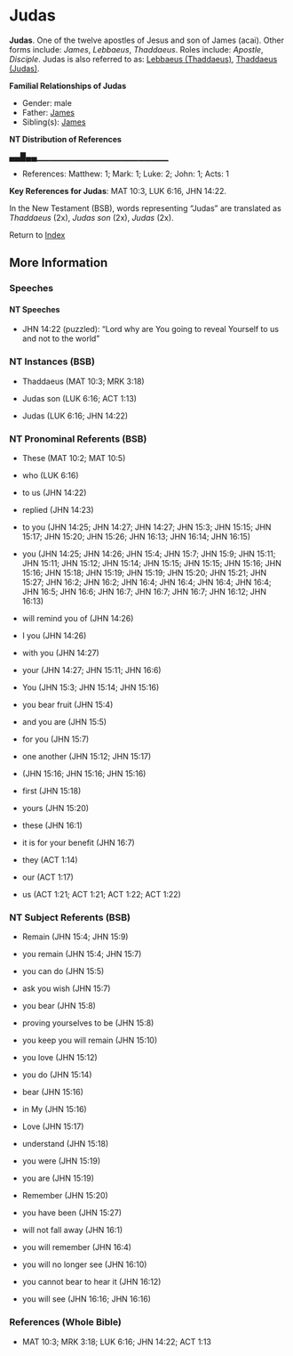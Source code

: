 # Judas
**Judas**. 
One of the twelve apostles of Jesus and son of James (acai). 
Other forms include: 
*James*, *Lebbaeus*, *Thaddaeus*. 
Roles include: 
_Apostle_, _Disciple_. 
Judas is also referred to as: 
[Lebbaeus (Thaddaeus)](Lebbaeus.md), [Thaddaeus (Judas)](Thaddaeus.md). 




**Familial Relationships of Judas**


* Gender: male
* Father: [James](James.2.md)
* Sibling(s): [James](James.2.md)


**NT Distribution of References**

▄▄█▄▄▁▁▁▁▁▁▁▁▁▁▁▁▁▁▁▁▁▁▁▁▁▁
* References: Matthew: 1; Mark: 1; Luke: 2; John: 1; Acts: 1



**Key References for Judas**: 
MAT 10:3, LUK 6:16, JHN 14:22. 




In the New Testament (BSB), words representing “Judas” are translated as 
*Thaddaeus* (2x), *Judas son* (2x), *Judas* (2x). 


Return to [Index](00-Index.md)

## More Information

### Speeches

#### NT Speeches

* JHN 14:22 (puzzled): “Lord why are You going to reveal Yourself to us and not to the world”

### NT Instances (BSB)

* Thaddaeus (MAT 10:3; MRK 3:18)

* Judas son (LUK 6:16; ACT 1:13)

* Judas (LUK 6:16; JHN 14:22)



### NT Pronominal Referents (BSB)

* These (MAT 10:2; MAT 10:5)

* who (LUK 6:16)

* to us (JHN 14:22)

* replied (JHN 14:23)

* to you (JHN 14:25; JHN 14:27; JHN 14:27; JHN 15:3; JHN 15:15; JHN 15:17; JHN 15:20; JHN 15:26; JHN 16:13; JHN 16:14; JHN 16:15)

* you (JHN 14:25; JHN 14:26; JHN 15:4; JHN 15:7; JHN 15:9; JHN 15:11; JHN 15:11; JHN 15:12; JHN 15:14; JHN 15:15; JHN 15:15; JHN 15:16; JHN 15:16; JHN 15:18; JHN 15:19; JHN 15:19; JHN 15:20; JHN 15:21; JHN 15:27; JHN 16:2; JHN 16:2; JHN 16:4; JHN 16:4; JHN 16:4; JHN 16:4; JHN 16:5; JHN 16:6; JHN 16:7; JHN 16:7; JHN 16:7; JHN 16:12; JHN 16:13)

* will remind you of (JHN 14:26)

* I you (JHN 14:26)

* with you (JHN 14:27)

* your (JHN 14:27; JHN 15:11; JHN 16:6)

* You (JHN 15:3; JHN 15:14; JHN 15:16)

* you bear fruit (JHN 15:4)

* and you are (JHN 15:5)

* for you (JHN 15:7)

* one another (JHN 15:12; JHN 15:17)

*  (JHN 15:16; JHN 15:16; JHN 15:16)

* first (JHN 15:18)

* yours (JHN 15:20)

* these (JHN 16:1)

* it is for your benefit (JHN 16:7)

* they (ACT 1:14)

* our (ACT 1:17)

* us (ACT 1:21; ACT 1:21; ACT 1:22; ACT 1:22)



### NT Subject Referents (BSB)

* Remain (JHN 15:4; JHN 15:9)

* you remain (JHN 15:4; JHN 15:7)

* you can do (JHN 15:5)

* ask you wish (JHN 15:7)

* you bear (JHN 15:8)

* proving yourselves to be (JHN 15:8)

* you keep you will remain (JHN 15:10)

* you love (JHN 15:12)

* you do (JHN 15:14)

* bear (JHN 15:16)

* in My (JHN 15:16)

* Love (JHN 15:17)

* understand (JHN 15:18)

* you were (JHN 15:19)

* you are (JHN 15:19)

* Remember (JHN 15:20)

* you have been (JHN 15:27)

* will not fall away (JHN 16:1)

* you will remember (JHN 16:4)

* you will no longer see (JHN 16:10)

* you cannot bear to hear it (JHN 16:12)

* you will see (JHN 16:16; JHN 16:16)



### References (Whole Bible)

* MAT 10:3; MRK 3:18; LUK 6:16; JHN 14:22; ACT 1:13



